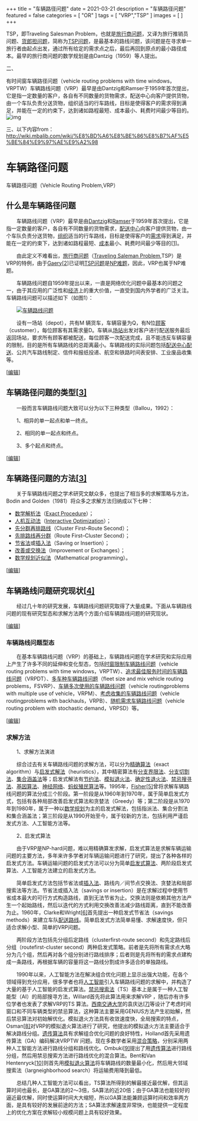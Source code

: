 +++
title = "车辆路径问题"
date = 2021-03-21
description = "车辆路径问题"
featured = false
categories = [
  "OR"
]
tags = [
  "VRP","TSP"
]
images = [
]
+++

TSP，即Traveling Salesman Problem，也就是[旅行商问题](https://baike.baidu.com/item/旅行商问题/7737042)，又译为旅行推销员问题、[货郎担问题](https://baike.baidu.com/item/货郎担问题/4844663)，简称为[TSP问题](https://baike.baidu.com/item/TSP问题/840008)，是最基本的路线问题，该问题是在寻求单一旅行者由起点出发，通过所有给定的需求点之后，最后再回到原点的最小路径成本。最早的旅行商问题的数学规划是由Dantzig（1959）等人提出。

 

二、



有时间窗车辆路径问题（vehicle routing problems with time windows，VRPTW）车辆路线问题（VRP）最早是由Dantzig和Ramser于1959年首次提出，它是指一定数量的客户，各自有不同数量的货物需求，配送中心向客户提供货物，由一个车队负责分送货物，组织适当的行车路线，目标是使得客户的需求得到满足，并能在一定的约束下，达到诸如路程最短、成本最小、耗费时间最少等目的。![img](https://euraxluo.github.io/images/picgo/1207730-20170727140722055-667525382.png)

 

三、以下内容from：http://wiki.mbalib.com/wiki/%E8%BD%A6%E8%BE%86%E8%B7%AF%E5%BE%84%E9%97%AE%E9%A2%98

# 车辆路径问题

 

车辆路径问题（Vehicle Routing Problem,VRP）

## 什么是车辆路径问题

　　车辆路线问题（VRP）最早是由[Dantzig](http://wiki.mbalib.com/w/index.php?title=Dantzig&action=edit)和[Ramser](http://wiki.mbalib.com/w/index.php?title=Ramser&action=edit)于1959年首次提出，它是指一定数量的客户，各自有不同数量的货物需求，[配送中心](http://wiki.mbalib.com/wiki/配送中心)向客户提供货物，由一个车队负责分送货物，[组织](http://wiki.mbalib.com/wiki/组织)适当的行车路线，目标是使得客户的[需求](http://wiki.mbalib.com/wiki/需求)得到满足，并能在一定的约束下，达到诸如路程最短、[成本](http://wiki.mbalib.com/wiki/成本)最小、耗费时间最少等目的[[1\]](http://wiki.mbalib.com/wiki/车辆路径问题#_note-0)。

　　由此定义不难看出，[旅行商问题](http://wiki.mbalib.com/wiki/旅行商问题)（[Traveling Saleman Problem](http://wiki.mbalib.com/wiki/Traveling_Saleman_Problem),TSP）是VRP的特例，由于[Gaery](http://wiki.mbalib.com/w/index.php?title=Gaery&action=edit)[[2\]](http://wiki.mbalib.com/wiki/车辆路径问题#_note-1)已证明[TSP问题](http://wiki.mbalib.com/wiki/TSP问题)是[NP难题](http://wiki.mbalib.com/w/index.php?title=NP难题&action=edit)，因此，VRP也属于NP难题。

　　车辆路线问题自1959年提出以来，一直是网络优化问题中最基本的问题之一，由于其应用的广泛性和[经济](http://wiki.mbalib.com/wiki/经济)上的重大价值，一直受到国内外学者的广泛关注。车辆路线问题可以描述如下（如图1）：

　　[![车辆路线问题](http://wiki.mbalib.com/w/images/b/b1/VRP示意图.jpg)](http://wiki.mbalib.com/wiki/Image:VRP示意图.jpg)

　　设有一场站（depot），共有M 辆货车，车辆容量为Q，有N位[顾客](http://wiki.mbalib.com/wiki/顾客)（customer），每位顾客有其需求量D。车辆从[场站](http://wiki.mbalib.com/wiki/场站)出发对客户进行配送服务最后返回场站，要求所有顾客都被配送，每位顾客一次配送完成，且不能违反车辆容量的限制，目的是所有车辆路线的总距离最小。车辆路线的实际问题包括[配送中心配送](http://wiki.mbalib.com/wiki/配送中心配送)、公共汽车路线制定、信件和报纸投递、航空和铁路时间表安排、工业废品收集等。

[[编辑](http://wiki.mbalib.com/w/index.php?title=车辆路径问题&action=edit&section=2)]



## 车辆路径问题的类型[[3\]](http://wiki.mbalib.com/wiki/车辆路径问题#_note-a)

　　一般而言车辆路线问题大致可以分为以下三种类型（Ballou，1992）：

　　1、相异的单一起点和单一终点。

　　2、相同的单一起点和终点。

　　3、多个起点和终点。

[[编辑](http://wiki.mbalib.com/w/index.php?title=车辆路径问题&action=edit&section=3)]



## 车辆路径问题的方法[[3\]](http://wiki.mbalib.com/wiki/车辆路径问题#_note-a)

　　关于车辆路线问题之学术研究文献众多，也提出了相当多的求解策略与方法，Bodin and Golden（1981）将众多之求解方法归纳成以下七种：

- [数学解析法](http://wiki.mbalib.com/wiki/数学解析法)（[Exact Procedure](http://wiki.mbalib.com/wiki/Exact_Procedure)）；
- [人机互动法](http://wiki.mbalib.com/wiki/人机互动法)（[Interactive Optimization](http://wiki.mbalib.com/wiki/Interactive_Optimization)）；
- [先分群再排路线](http://wiki.mbalib.com/w/index.php?title=先分群再排路线&action=edit)（Cluster First–Route Second）；
- [先排路线再分群](http://wiki.mbalib.com/w/index.php?title=先排路线再分群&action=edit)（Route First–Cluster Second）；
- [节省法](http://wiki.mbalib.com/wiki/节省法)或[插入法](http://wiki.mbalib.com/wiki/插入法)（Saving or Insertion）；
- [改善或交换法](http://wiki.mbalib.com/w/index.php?title=改善或交换法&action=edit)（Improvement or Exchanges）；
- [数学规划近似法](http://wiki.mbalib.com/w/index.php?title=数学规划近似法&action=edit)（Mathematical programming）。

[[编辑](http://wiki.mbalib.com/w/index.php?title=车辆路径问题&action=edit&section=4)]



## 车辆路线问题研究现状[[4\]](http://wiki.mbalib.com/wiki/车辆路径问题#_note-2)

　　经过几十年的研究发展，车辆路线问题研究取得了大量成果。下面从车辆路线问题的现有研究型态和求解方法两个方面介绍车辆路线问题的研究现状。

[[编辑](http://wiki.mbalib.com/w/index.php?title=车辆路径问题&action=edit&section=5)]



### 车辆路线问题型态

　　在基本车辆路线问题（VRP）的基础上，车辆路线问题在学术研究和实际应用上产生了许多不同的延伸和变化型态，包括[时窗限制车辆路线问题](http://wiki.mbalib.com/wiki/时窗限制车辆路线问题)（vehicle routing problems with time windows，VRPTW）、[追求最佳服务时间的车辆路线问题](http://wiki.mbalib.com/w/index.php?title=追求最佳服务时间的车辆路线问题&action=edit)（VRPDT）、[多车种车辆路线问题](http://wiki.mbalib.com/w/index.php?title=多车种车辆路线问题&action=edit)（fleet size and mix vehicle routing problems，FSVRP）、[车辆多次使用的车辆路线问题](http://wiki.mbalib.com/w/index.php?title=车辆多次使用的车辆路线问题&action=edit)（vehicle routingproblems with multiple use of vehicle，VRPM）、[考虑收集的车辆路线问题](http://wiki.mbalib.com/w/index.php?title=考虑收集的车辆路线问题&action=edit)（vehicle routingproblems with backhauls，VRPB）、[随机需求车辆路线问题](http://wiki.mbalib.com/w/index.php?title=随机需求车辆路线问题&action=edit)（vehicle routing problem with stochastic demand，VRPSD）等。

[[编辑](http://wiki.mbalib.com/w/index.php?title=车辆路径问题&action=edit&section=6)]



### 求解方法

　　1、求解方法演进

　　综合过去有关车辆路线问题的求解方法，可以分为[精确算法](http://wiki.mbalib.com/w/index.php?title=精确算法&action=edit)（exact algorithm）与[启发式解法](http://wiki.mbalib.com/w/index.php?title=启发式解法&action=edit)（heuristics），其中精密算法有[分支界限法](http://wiki.mbalib.com/wiki/分支界限法)、[分支切割法](http://wiki.mbalib.com/w/index.php?title=分支切割法&action=edit)、[集合涵盖法](http://wiki.mbalib.com/w/index.php?title=集合涵盖法&action=edit)等；启发式解法有[节约法](http://wiki.mbalib.com/wiki/节约法)、[模拟退火法](http://wiki.mbalib.com/wiki/模拟退火法)、[确定性退火法](http://wiki.mbalib.com/w/index.php?title=确定性退火法&action=edit)、[禁忌搜寻法](http://wiki.mbalib.com/wiki/禁忌搜寻法)、[基因算法](http://wiki.mbalib.com/wiki/基因算法)、[神经网络](http://wiki.mbalib.com/wiki/神经网络)、[蚂蚁殖民算法](http://wiki.mbalib.com/w/index.php?title=蚂蚁殖民算法&action=edit)等。1995年，[Fisher](http://wiki.mbalib.com/wiki/Fisher)[[5\]](http://wiki.mbalib.com/wiki/车辆路径问题#_note-3)曾将求解车辆路线问题的算法分成三个阶段。第一阶段是从1960年到1970年，属于简单启发式方式，包括有各种局部改善启发式算法和贪婪法（Greedy）等；第二阶段是从1970年到1980年，属于一种以[数学规划](http://wiki.mbalib.com/wiki/数学规划)为主的启发式解法，包括指派法、集合分割法和集合涵盖法；第三阶段是从1990开始至今，属于较新的方法，包括利用严谨启发式方法、人工智能方法等。

　　2、启发式算法

　　由于VRP是NP-hard问题，难以用精确算发求解，启发式算法是求解车辆运输问题的主要方法，多年来许多学者对车辆运输问题进行了研究，提出了各种各样的启发式方法。车辆运输问题的启发式方法可以分为简单[启发式算法](http://wiki.mbalib.com/wiki/启发式算法)、两阶段启发式算法、人工智能方法建立的启发式方法。

　　简单启发式方法包括节省法或[插入法](http://wiki.mbalib.com/wiki/插入法)、路线内／间节点交换法、贪婪法和局部搜索法等方法。节省法或插入法（savings or insertion）是在求解过程中使用节省成本最大的可行方式构造路线，直到无法节省为止。交换法则是依赖其他方法产生一个起始路线，然后以迭代的方式利用交换改善法减少路线距离，直到不能改善为止。1960年，Clarke和Wright[[6\]](http://wiki.mbalib.com/wiki/车辆路径问题#_note-4)首先提出一种启发式节省法（savings methods）来建立车队[配送路线](http://wiki.mbalib.com/wiki/配送路线)。简单启发式方法简单易懂、求解速度快，但只适合求解小型、简单的VRP问题。

　　两阶段方法包括先分组后定路线（clusterfirst-route second）和先定路线后分组（routefirst-cluster second）两种启发式策略。前者是先将所有需求点大略分为几个组，然后再对各个组分别进行路线排序；后者则是先将所有的需求点建构成一条路线，再根据车辆的容量将这一路线分割成许多适合的单独路线。

　　1990年以来，人工智能方法在解决组合优化问题上显示出强大功能，在各个领域得到充分应用，很多学者也将[人工智能](http://wiki.mbalib.com/wiki/人工智能)引入车辆路线问题的求解中，并构造了大量的基于人工智能的启发式算法。[禁忌搜索法](http://wiki.mbalib.com/wiki/禁忌搜索法)（TS）基本上是属于一种人工智能型（AI）的局部搜寻方法，Willard首先将此算法用来求解VRP ，随后亦有许多位学者也发表了求解VRP的TS 算法。[西南交通大学](http://wiki.mbalib.com/wiki/西南交通大学)的袁庆达[[7\]](http://wiki.mbalib.com/wiki/车辆路径问题#_note-5)等设计了考虑时间窗口和不同车辆类型的禁忌算法，这种算法主要采用GENIUS方法产生初始解，然后禁忌算法对初始解优化。模拟退火方法具有收敛速度快，全局搜索的特点，Osman[[8\]](http://wiki.mbalib.com/wiki/车辆路径问题#_note-6)对VRP的模拟退火算法进行了研究，他提出的模拟退火方法主要适合于解决路线分组。[遗传算法](http://wiki.mbalib.com/wiki/遗传算法)具有求解组合优化问题的良好特性，Holland首先采用遗传算法（GA）编码解决VRPTW 问题。现在多数学者采用[混合策略](http://wiki.mbalib.com/wiki/混合策略)，分别采用两种人工智能方法进行路线分组和路线优化。Ombuki[[9\]](http://wiki.mbalib.com/wiki/车辆路径问题#_note-7)提出了用[遗传算法](http://wiki.mbalib.com/wiki/遗传算法)进行路线分组，然后用禁忌搜索方法进行路线优化的混合算法。Bent和Van Hentenryck[[10\]](http://wiki.mbalib.com/wiki/车辆路径问题#_note-8)则首先用[模拟退火算法](http://wiki.mbalib.com/wiki/模拟退火算法)将车辆路线的数量最小化，然后用大邻域搜索法（largneighborhood search）将运输费用降到最低。

　　总结几种人工智能方法可以看出，TS算法所得到的解最接近最优解，但其运算时间也最长，是GA算法的2～3倍，SA算法的近20倍；由于GA算法也能较好的逼近最优解，同时使运算时间大大缩短，所以GA算法能兼顾运算时间和效率两方面，是具有较好的发展前途的方法；SA算法求解速度非常快，也能提供一定程度上的优化方案在求解较小规模问题上具有较好效果。